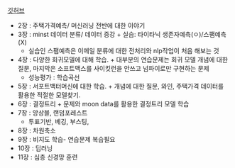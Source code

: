 [깃허브](https://github.com/rickiepark/handson-ml3)

- 2장 : 주택가격예측/ 머신러닝 전반에 대한 이야기
- 3장 : minst 데이터 분류/ 데이터 증강 + 실습: 타이타닉 생존자예측(ㅇ)/스팸예측(X)
  - 실습인 스팸예측은 이메일 분류에 대한 전처리와 nlp작업이 처음 해보는 것
- 4장 : 다양한 회귀모델에 대해 학습. + 대부분의 연습문제는 회귀 모델 개념에 대한 질문, 마지막은 소프트맥스를 사이킷런을 안쓰고 넘파이로만 구현하는 문제
  - 성능평가 : 학습곡선
- 5장 : 서포트백터머신에 대한 학습. + 개념에 대한 질문, 와인, 주택가격 데이터를 활용한 적절한 모델찾기.
- 6장 : 결정트리 + 문제와 moon data를 활용한 결정트리 모델 학습
- 7장 : 앙상블, 랜덤포레스트
  - 투표기반, 베깅, 부스팅,
- 8장 : 차원축소
- 9장 : 비지도 학습- 연습문제 복습필요
- 10장 : 딥러닝
- 11장 : 심층 신경망 훈련
